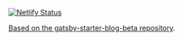 [![Netlify Status](https://api.netlify.com/api/v1/badges/fa2e411c-fe48-40b9-8f6d-90baabf71287/deploy-status)](https://app.netlify.com/sites/fudgeorg/deploys)

[Based on the gatsby-starter-blog-beta repository](https://github.com/gatsby-inc/gatsby-starter-blog-beta).
